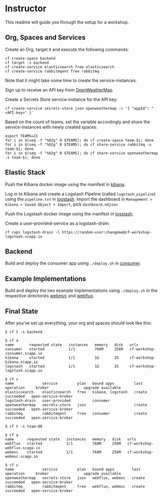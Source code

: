 # Instructor
This readme will guide you through the setup for a workshop.

## Org, Spaces and Services

Create an Org, target it and execute the following commands:

```shell script
cf create-space backend
cf target -s backend
cf create-service elasticsearch free elasticsearch
cf create-service rabbitmqent free rabbitmq
```

Note that it might take some time to create the service-instances.

Sign up to receive an API key from [OpenWeatherMap](https://home.openweathermap.org/users/sign_up).

Create a Secrets Store service-instance for the API key:
```shell script
cf create-service secrets-store json openweathermap -c '{ "appId": "<API-key>" }'
```

Based on the count of teams, set the variable accordingly and share the service-instances with newly created spaces:

```shell script
export TEAMS=15
for i in $(seq -f "%02g" 0 $TEAMS); do cf create-space team-$i; done
for i in $(seq -f "%02g" 0 $TEAMS); do cf share-service rabbitmq -s team-$i; done
for i in $(seq -f "%02g" 0 $TEAMS); do cf share-service openweathermap -s team-$i; done
```

## Elastic Stack
Push the Kibana docker image using the manifest in [kibana](./kibana).

Log in to Kibana and create a Logstash Pipeline (called `logstash_pipeline`) using the `pipeline.txt` in [logstash](./logstash).
Import the dashboard in `Management > Kibana > Saved Object > Import`, pick `dashboard.ndjson`

Push the Logstash docker image using the manifest in [logstash](./logstash). 

Create a user-provided-service as a logstash-drain:
```shell script
cf cups logstash-drain -l https://random-user:changeme@cf-workshop-logstash.scapp.io
```

## Backend
Build and deploy the consumer app using `./deploy.sh` in [consumer](./consumer).

## Example Implementations
Build and deploy the two example implementations using `./deploy.sh` in the respective directories [webmvc](../team-00/webmvc) and [webflux](../team-00/webflux).  

## Final State
After you've set up everything, your org and spaces should look like this:
```shell script
$ cf t -s backend

$ cf a
name       requested state   instances   memory   disk   urls
consumer   started           1/1         768M     256M   cf-workshop-consumer.scapp.io
kibana     started           1/1         1G       2G     cf-workshop-kibana.scapp.io
logstash   started           1/1         1G       2G     cf-workshop-logstash.scapp.io

$ cf s
name             service         plan   bound apps         last operation     broker                upgrade available
elasticsearch    elasticsearch   free   kibana, logstash   create succeeded   open-service-broker   
logstash-drain   user-provided          consumer                                                    
openweathermap   secrets-store   json                      create succeeded   open-service-broker   
rabbitmq         rabbitmqent     free   consumer           create succeeded   open-service-broker

$ cf t -s team-00

$ cf a
name      requested state   instances   memory   disk   urls
webflux   started           1/1         768M     256M   cf-workshop-webflux.scapp.io
webmvc    started           1/1         768M     256M   cf-workshop-webmvc.scapp.io

$ cf s
name             service         plan   bound apps        last operation     broker                upgrade available
openweathermap   secrets-store   json   webflux, webmvc   create succeeded   open-service-broker   
rabbitmq         rabbitmqent     free   webflux, webmvc   create succeeded   open-service-broker 
```